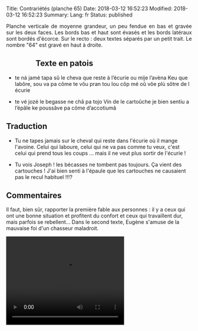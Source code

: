 Title: Contrariétés (planche 65)
Date: 2018-03-12 16:52:23
Modified: 2018-03-12 16:52:23
Summary: 
Lang: fr
Status: published

<p style="text-align:justify;">Planche verticale de moyenne grandeur, un peu fendue en bas et gravée sur les deux faces. Les bords bas et haut sont évasés et les bords latéraux sont bordés d'écorce. Sur le recto : deux textes séparés par un petit trait. Le nombre "64" est gravé en haut à droite. </p>

<figure class="image-block" style="float: left;">
  <img alt="" src="{static}/images/planche_65_recto.png">
  <figcaption style="max-width: 330px"></figcaption>
</figure>

## Texte en patois
- te ná jamé tapa sû le cheva que reste à l’écurie ou mije l’avèna  Keu que labôre, sou va pa côme te vôu pran tou lou côp mé oû  vôe plù sôtre  de l écurie

- te vé jozé le begasse ne châ pa tojo Vin de le cartoûche je bien sentiu a l’épâle ke poussâve pa côme d’accotiumâ

## Traduction
- Tu ne tapes jamais sur le cheval qui reste dans l'écurie où il mange l'avoine. Celui qui laboure, celui qui ne va pas comme tu veux, c'est celui qui prend tous les coups ... mais il ne veut plus sortir de l'écurie !

- Tu vois Joseph ! les bécasses ne tombent pas toujours. Ça vient des cartouches ! J'ai bien senti à l'épaule que les cartouches ne causaient pas le recul habituel !!!?

## Commentaires
Il faut, bien sûr, rapporter la première fable aux personnes : il y a ceux qui ont une bonne situation et profitent du confort et ceux qui travaillent dur, mais parfois se rebellent...
Dans le second texte, Eugène s'amuse de la mauvaise foi d'un chasseur maladroit.


<video width="320" height="240" controls>
  <source src="https://d1njpgd0ygatdn.cloudfront.net/video_65.mp4" type="video/mp4">
</video>

